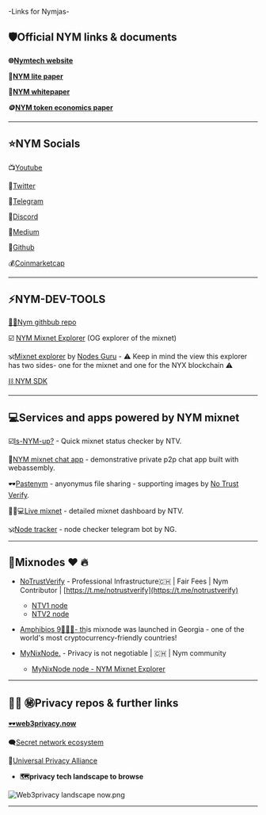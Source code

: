 -Links for Nymjas-

## 🛡️**Official NYM links & documents**

**🌐[Nymtech website](https://nymtech.net)**

**📄[NYM lite paper](https://nymtech.net/nym-litepaper.pdf)**

**🔭[NYM whitepaper](https://nymtech.net/nym-whitepaper.pdf)**

**🪙[NYM token economics paper](https://nymtech.net/nym-cryptoecon-paper.pdf)**

---

## ⭐**NYM Socials**

📺[Youtube](https://www.youtube.com/@Nymtech)

🦜[Twitter](https://twitter.com/nymproject)

📱[Telegram](https://t.me/nymchan)

👾[Discord](https://discord.gg/nym)

📖[Medium](https://medium.com/nymtech)

🔮[Github](https://github.com/nymtech)

💰[Coinmarketcap](https://coinmarketcap.com/currencies/nym/)

---

## ⚡**NYM-DEV-TOOLS**

[🔎💯Nym githbub repo](https://github.com/nymtech/nym/tree/nym-connect-v1.1.2)

☑️ [NYM Mixnet Explorer](https://explorer.nymtech.net)  (OG explorer of the mixnet)

🕉️[Mixnet explorer](https://mixnet.explorers.guru) by [Nodes Guru](https://nodes.guru)   - ⚠️ Keep in mind the view this explorer has two sides- one for the mixnet and one for the NYX blockchain ⚠️

[⛓️ NYM SDK](https://www.npmjs.com/package/@nymproject/sdk)

---

## 💻Services and apps powered by NYM mixnet

☑️[Is-NYM-up?](https://isnymup.com) - Quick mixnet status checker by NTV.

💬[NYM mixnet chat app](https://chat-demo.nymtech.net) - demonstrative private p2p chat app built with webassembly.

🕶️[Pastenym](https://pastenym.ch/#/) - anyonymus file sharing - supporting images by [No Trust Verify](https://nym.notrustverify.ch).

👩🏼💻[Live mixnet](https://status.notrustverify.ch/grafana/d/CW3L7dVVk/nym-mixnet?orgId=1) - detailed mixnet dashboard by NTV.

🕉️[Node tracker](https://t.me/NodesGuru_bot) - node checker telegram bot by NG.

---

## 🍍Mixnodes ❤️ 🔥

* [NoTrustVerify](https://nym.notrustverify.ch) - Professional Infrastructure🇨🇭 | Fair Fees | Nym Contributor | [https://t.me/notrustverify](https://t.me/notrustverify)
    * [NTV1 node](https://mixnet.explorers.guru/mixnode/4yRfauFzZnejJhG2FACTVQ7UnYEcFUYw3HzXrmuwLMaR)
    * [NTV2 node](https://mixnet.explorers.guru/mixnode/4yRfauFzZnejJhG2FACTVQ7UnYEcFUYw3HzXrmuwLMaR)

* [Amphibios 9🍍🇬🇪- th](https://mixnet.explorers.guru/mixnode/RYDYNZNwZfeZs87TLhn4dWAK9xax3eLdMJ1fzJnqFvU)is mixnode was launched in Georgia - one of the world's most cryptocurrency-friendly countries!

* [MyNixNode.](https://mynixnode.com) - Privacy is not negotiable | 🇨🇭 | Nym community
    * [MyNixNode node - NYM Mixnet Explorer](https://mixnet.explorers.guru/mixnode/7w5dJR14ZqfBnnqVyyPY3XPwfpVZrFvLkXYHNHR7GXDg)

---

## 🕵🏼 ㊙️Privacy repos & further links

[🕶️**web3privacy.now**](https://github.com/Msiusko/web3privacy)

🗨️[Secret network ecosystem](https://scrt.network/ecosystem/dapps)

💠[Universal Privacy Alliance](https://privacyalliance.com)

- **🗺️privacy tech landscape to browse**
    
 ![Web3privacy landscape now.png](Web3privacy_landscape_now.png)
    

---


